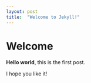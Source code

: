 ```yaml
---
layout: post
title:  "Welcome to Jekyll!"
---
```


# Welcome

**Hello world**, this is the first post.

I hope you like it!
